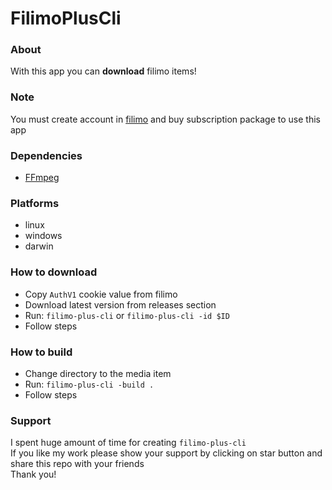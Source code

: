 # FilimoPlusCli

### About

With this app you can **download** filimo items!

### Note

You must create account in [filimo](https://www.filimo.com) and buy subscription package to use this app

### Dependencies

+ [FFmpeg](https://www.ffmpeg.org)

### Platforms

+ linux
+ windows
+ darwin

### How to download

+ Copy `AuthV1` cookie value from filimo
+ Download latest version from releases section
+ Run: `filimo-plus-cli` or `filimo-plus-cli -id $ID`
+ Follow steps

### How to build

+ Change directory to the media item
+ Run: `filimo-plus-cli -build .`
+ Follow steps

### Support

I spent huge amount of time for creating `filimo-plus-cli`  
If you like my work please show your support by clicking on star button and share this repo with your friends  
Thank you!
